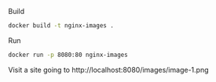 Build
```bash
docker build -t nginx-images .
```

Run
```bash
docker run -p 8080:80 nginx-images
```

Visit a site going to http://localhost:8080/images/image-1.png
